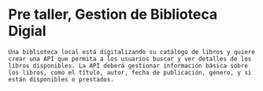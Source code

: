 # Pre taller, Gestion de Biblioteca Digial
`Una biblioteca local está digitalizando su catálogo de libros y quiere crear una API que permita a los usuarios buscar y ver detalles de los libros disponibles. La API deberá gestionar información básica sobre los libros, como el título, autor, fecha de publicación, género, y si están disponibles o prestados.`


